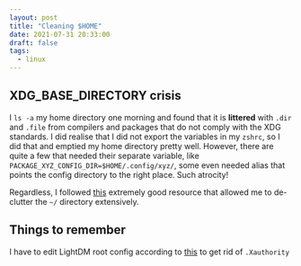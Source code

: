 ```yaml
---
layout: post
title: "Cleaning $HOME"
date: 2021-07-31 20:33:00
draft: false
tags:
  - linux
---
```


## XDG_BASE_DIRECTORY crisis

I `ls -a` my home directory one morning and found that it is **littered** with `.dir` and `.file` from compilers and packages that do not comply with the XDG standards. I did realise that I did not export the variables in my `zshrc`, so I did that and emptied my home directory pretty well. However, there are quite a few that needed their separate variable, like `PACKAGE_XYZ_CONFIG_DIR=$HOME/.config/xyz/`, some even needed alias that points the config directory to the right place. Such atrocity!

Regardless, I followed [this](https://wiki.archlinux.org/title/XDG_Base_Directory) extremely good resource that allowed me to de-clutter the `~/` directory extensively.

## Things to remember

I have to edit LightDM root config according to [this](https://askubuntu.com/questions/960793/whats-the-right-place-to-set-the-xauthority-environment-variable/961459#961459) to get rid of `.Xauthority`
